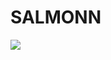 # SALMONN

<div style='display:flex; gap: 0.25rem; '>
<a href='https://536205336be36b52cb.gradio.live'><img src='https://img.shields.io/badge/gradio-Demo-blue'></a>
</div>
